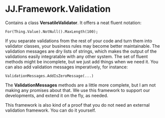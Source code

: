 ﻿# JJ.Framework.Validation

Contains a class __VersatileValidator__. It offers a neat fluent notation:

	For(Thing.Value).NotNull().MaxLength(100);

If you separate validations from the rest of your code and turn them into validator classes, 
your business rules may become better maintainable. The validation messages are dry lists of strings, 
which makes the output of the validations easily integratable with any other system. 
The set of fluent methods might be incomplete, but we just add things when we need it. 
You can also add validation messages imperatively, for instance:

	ValidationMessages.AddIsZeroMessage(...)

The __ValidationMessages__ methods are a little more complete, but I am not making any promises about that.
We use this framework to support our developments, and extend it on the fly, as needed.

This framework is also kind of a proof that you do not need an external validation framework. You can do it yourself.